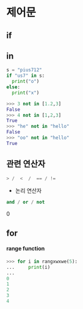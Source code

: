 # 제어문  

## if 

## in 

```python
s = "pius712"
if "us7" in s:
  print("o")
else: 
  print("x")
```

```python
>>> 3 not in [1.2,3]
False
>>> 4 not in [1,2,3]
True
>>> "he" not in "hello"
False
>>> "oo" not in "hello"
True
```

## 관련 연산자

```python
> /  <  /  == / != 
```

- 논리 연산자

```python
and / or / not
```
0
## for 

#### range function 

```python
>>> for i in rangxwxwe(5):
...     print(i)
...
0
1
2
3
4
```
